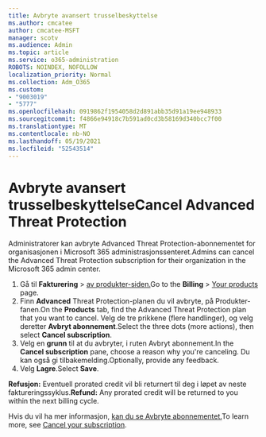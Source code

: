 ```yaml
---
title: Avbryte avansert trusselbeskyttelse
ms.author: cmcatee
author: cmcatee-MSFT
manager: scotv
ms.audience: Admin
ms.topic: article
ms.service: o365-administration
ROBOTS: NOINDEX, NOFOLLOW
localization_priority: Normal
ms.collection: Adm_O365
ms.custom:
- "9003019"
- "5777"
ms.openlocfilehash: 0919862f1954058d2d891abb35d91a19ee948933
ms.sourcegitcommit: f4866e94918c7b591ad0cd3b58169d340bcc7f00
ms.translationtype: MT
ms.contentlocale: nb-NO
ms.lasthandoff: 05/19/2021
ms.locfileid: "52543514"
---
```

# <a name="cancel-advanced-threat-protection"></a><span data-ttu-id="335a9-102">Avbryte avansert trusselbeskyttelse</span><span class="sxs-lookup"><span data-stu-id="335a9-102">Cancel Advanced Threat Protection</span></span>

<span data-ttu-id="335a9-103">Administratorer kan avbryte Advanced Threat Protection-abonnementet for organisasjonen i Microsoft 365 administrasjonssenteret.</span><span class="sxs-lookup"><span data-stu-id="335a9-103">Admins can cancel the Advanced Threat Protection subscription for their organization in the Microsoft 365 admin center.</span></span>

1. <span data-ttu-id="335a9-104">Gå til **Fakturering**  >  [av produkter-siden.](https://go.microsoft.com/fwlink/p/?linkid=842054)</span><span class="sxs-lookup"><span data-stu-id="335a9-104">Go to the  **Billing** > [Your products](https://go.microsoft.com/fwlink/p/?linkid=842054) page.</span></span>
2. <span data-ttu-id="335a9-105">Finn **Advanced** Threat Protection-planen du vil avbryte, på Produkter-fanen.</span><span class="sxs-lookup"><span data-stu-id="335a9-105">On the **Products** tab, find the Advanced Threat Protection plan that you want to cancel.</span></span> <span data-ttu-id="335a9-106">Velg de tre prikkene (flere handlinger), og velg deretter **Avbryt abonnement**.</span><span class="sxs-lookup"><span data-stu-id="335a9-106">Select the three dots (more actions), then select **Cancel subscription**.</span></span>
3. <span data-ttu-id="335a9-107">Velg en **grunn** til at du avbryter, i ruten Avbryt abonnement.</span><span class="sxs-lookup"><span data-stu-id="335a9-107">In the **Cancel subscription** pane, choose a reason why you're canceling.</span></span> <span data-ttu-id="335a9-108">Du kan også gi tilbakemelding.</span><span class="sxs-lookup"><span data-stu-id="335a9-108">Optionally, provide any feedback.</span></span>
4. <span data-ttu-id="335a9-109">Velg **Lagre**.</span><span class="sxs-lookup"><span data-stu-id="335a9-109">Select **Save**.</span></span>

<span data-ttu-id="335a9-110">**Refusjon:** Eventuell prorated credit vil bli returnert til deg i løpet av neste faktureringssyklus.</span><span class="sxs-lookup"><span data-stu-id="335a9-110">**Refund:** Any prorated credit will be returned to you within the next billing cycle.</span></span>

<span data-ttu-id="335a9-111">Hvis du vil ha mer informasjon, [kan du se Avbryte abonnementet.](/microsoft-365/commerce/subscriptions/cancel-your-subscription)</span><span class="sxs-lookup"><span data-stu-id="335a9-111">To learn more, see [Cancel your subscription](/microsoft-365/commerce/subscriptions/cancel-your-subscription).</span></span>